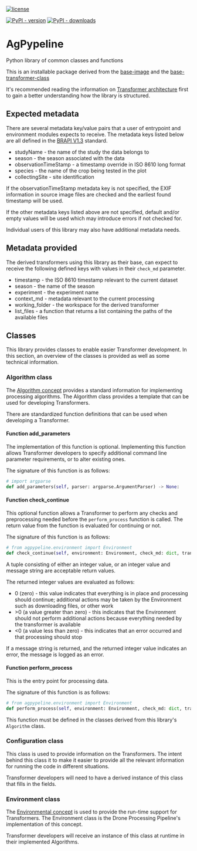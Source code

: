 [![license](https://img.shields.io/badge/license-BSD%203-green?logo=Open-Source-Initiative)](https://github.com/AgPipeline/agpypeline/blob/add_badges/LICENSE)

[![PyPI - version](https://img.shields.io/pypi/v/agpypeline?label=AgPypeline?color=informational)](https://pypi.org/project/agpypeline/)
[![PyPI - downloads](https://img.shields.io/pypi/dm/agpypeline)](https://pypi.org/project/agpypeline/)

# AgPypeline
Python library of common classes and functions

This is an installable package derived from the [base-image](https://github.com/AgPipeline/base-docker-support/tree/master/base-image) and the
[base-transformer-class](https://github.com/AgPipeline/drone-pipeline-environment/tree/master/base-transformer-class)

It's recommended reading the information on [Transformer architecture](https://agpipeline.github.io/transformers/transformers) first to gain a better understanding how the library is structured.

## Expected metadata
There are several metadata key/value pairs that a user of entrypoint and environment modules expects to receive.
The metadata keys listed below are all defined in the [BRAPI V1.3](https://brapi.docs.apiary.io/#) standard.

*  studyName - the name of the study the data belongs to
*  season - the season associated with the data
*  observationTimeStamp - a timestamp override in ISO 8610 long format
*  species - the name of the crop being tested in the plot
*  collectingSite - site identification

If the observationTimeStamp metadata key is not specified, the EXIF information in source image files are checked and the earliest found timestamp will be used. 

If the other metadata keys listed above are not specified, default and/or empty values will be used which may introduce errors if not checked for.

Individual users of this library may also have additional metadata needs.

## Metadata provided
The derived transformers using this library as their base, can expect to receive the following defined keys with values in their `check_md` parameter.

* timestamp - the ISO 8610 timestamp relevant to the current dataset
* season - the name of the season
* experiment - the experiment name
* context_md - metadata relevant to the current processing
* working_folder - the workspace for the derived transformer
* list_files - a function that returns a list containing the paths of the available files

## Classes
This library provides classes to enable easier Transformer development.
In this section, an overview of the classes is provided as well as some technical information.

### Algorithm class
The [Algorithm concept](https://agpipeline.github.io/transformers/transformers#algorithm-) provides a standard information for implementing processing algorithms.
The Algorithm class provides a template that can be used for developing Transformers.

There are standardized function definitions that can be used when developing a Transformer.

#### Function add_parameters
The implementation of this function is optional.
Implementing this function allows Transformer developers to specify additional command line parameter requirements, or to alter existing ones.

The signature of this function is as follows:
```python
# import argparse
def add_parameters(self, parser: argparse.ArgumentParser) -> None:
```

#### Function check_continue
This optional function allows a Transformer to perform any checks and preprocessing needed before the `perform_process` function is called.
The return value from the function is evaluated for continuing or not.

The signature of this function is as follows:
```python
# from agpypeline.environment import Environment
def check_continue(self, environment: Environment, check_md: dict, transformer_md: list, full_md: list) -> tuple:
```

A tuple consisting of either an integer value, or an integer value and message string are acceptable return values.

The returned integer values are evaluated as follows:
* 0 (zero) - this value indicates that everything is in place and processing should continue; additional actions may be taken by the Environment such as downloading files, or other work
* \>0 (a value greater than zero) - this indicates that the Environment should not perform additional actions because everything needed by the transformer is available
* \<0 (a value less than zero) - this indicates that an error occurred and that processing should stop

If a message string is returned, and the returned integer value indicates an error, the message is logged as an error.

#### Function perform_process
This is the entry point for processing data.

The signature of this function is as follows:
```python
# from agpypeline.environment import Environment
def perform_process(self, environment: Environment, check_md: dict, transformer_md: dict, full_md: list) -> dict:
```

This function must be defined in the classes derived from this library's `Algorithm` class.

### Configuration class
This class is used to provide information on the Transformers.
The intent behind this class it to make it easier to provide all the relevant information for running the code in different situations.

Transformer developers will need to have a derived instance of this class that fills in the fields.

### Environment class
The [Environmental concept](https://agpipeline.github.io/transformers/transformers#environmental-) is used to provide the run-time support for Transformers.
The Environment class is the Drone Processing Pipeline's implementation of this concept.

Transformer developers will receive an instance of this class at runtime in their implemented Algorithms.
 